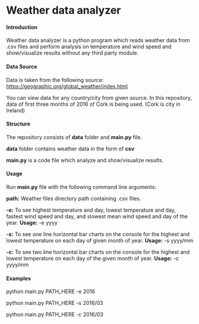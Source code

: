 # Weather data analyzer

#### Introduction
Weather data analyzer is a python program which reads weather data from .csv files and perform analysis on temperature and wind speed and show/visualize results without any third party module.

#### Data Source
Data is taken from the following source: https://geographic.org/global_weather/index.html

You can view data for any country/city from given source. In this repository, data of first three months of 2016 of Cork is being used. (Cork is city in Ireland)

#### Structure
The repository consists of **data** folder and **main.py** file.

**data** folder contains weather data in the form of **csv**

**main.py** is a code file which analyze and show/visualize results.
 
#### Usage
Run **main.py** file with the following command line arguments:

**path:** Weather files directory path containing .csv files. 

**-e:** To see highest temperature and day, lowest temperature and day, fastest wind speed and day, and slowest mean wind speed and day of the year. **Usage:** -e yyyy

**-s:** To see one line horizontal bar charts on the console for the highest and lowest temperature on each day of given month of year. **Usage:** -s yyyy/mm

**-c:** To see two line horizontal bar charts on the console for the highest and lowest temperature on each day of the given month of year. **Usage:** -c yyyy/mm  

#### Examples

python main.py PATH_HERE -e 2016

python main.py PATH_HERE -s 2016/03

python main.py PATH_HERE -c 2016/03

